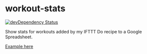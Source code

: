 # workout-stats
[![devDependency Status](https://david-dm.org/gish/workout-stats/dev-status.svg)](https://david-dm.org/gish/workout-stats#info=devDependencies)

Show stats for workouts added by my IFTTT Do recipe to a Google Spreadsheet.

[Example here][1]

[1]: http://gish.github.io/workout-stats/#1DWQLQMEvcgBqpKI89_Bd_0OAxLepju-wUlYQF1nlZTA
